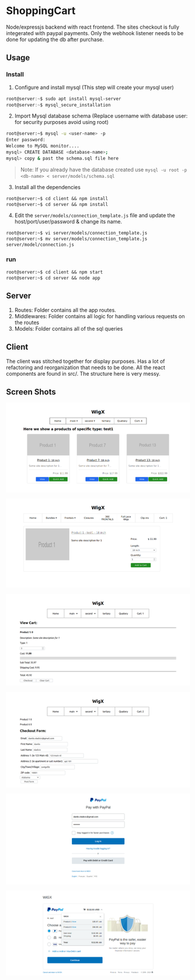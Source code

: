 # ShoppingCart
Node/expressjs backend with react frontend. The sites checkout is fully integerated with paypal payments.  Only the webhook listener needs to be done for updating the db after purchase.

## Usage
### Install
1) Configure and install mysql (This step will create your mysql user)

```powershell
root@server:~$ sudo apt install mysql-server
root@server:~$ mysql_secure_installation
```
2) Import Mysql database schema (Replace username with database user: for security purposes avoid using root)

```bash
root@server:~$ mysql -u <user-name> -p 
Enter password:
Welcome to MySQL monitor....
mysql> CREATE DATABASE <database-name>;
mysql> copy & past the schema.sql file here
```
> Note: If you already have the database created use `mysql -u root -p <db-name> < server/models/schema.sql`

3) Install all the dependencies
```
root@server:~$ cd client && npm install
root@server:~$ cd server && npm install
```
4) Edit the `server/models/connection_template.js` file and update the host/port/user/password & change its name.
```
root@server:~$ vi server/models/connection_template.js
root@server:~$ mv server/models/connection_template.js server/model/connection.js
```
### run
```
root@server:~$ cd client && npm start
root@server:~$ cd server && node app
```
## Server
  1) Routes: Folder contains all the app routes.
  2) Middlewares: Folder contains all logic for handling various requests on the routes
  3) Models: Folder contains all of the sql queries

## Client
  The client was stitched together for display purposes. Has a lot of refactoring and reorganization that needs to be done. All the react components are found in src/.  The structure here is very messy.
 
## Screen Shots

![Image 1](screenshots/Pic1.png)

![Image 6](screenshots/Pic6.png)

![Image 2](screenshots/Pic2.png)

![Image 4](screenshots/Pic4.png)

![Image 3](screenshots/Pic3.png)

![Image 5](screenshots/Pic5.png)


